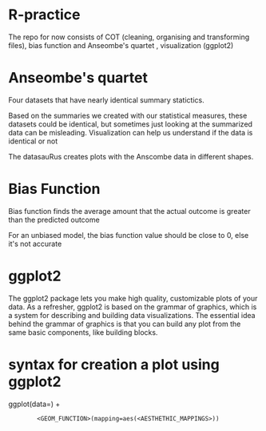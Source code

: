 # R-practice
The repo for now consists of COT (cleaning, organising and transforming files), bias function and Anseombe's quartet , visualization (ggplot2)

# Anseombe's quartet
Four datasets that have nearly identical summary statictics.

Based on the summaries we created with our statistical measures, these datasets could be identical, but sometimes just looking at the summarized data can be misleading. Visualization can help us understand if the data is identical or not

The datasauRus creates plots with the Anscombe data in different shapes. 


# Bias Function 
Bias function finds the average amount that the actual outcome is greater than the predicted outcome

For an unbiased model, the bias function value should be close to 0, else it's not accurate

# ggplot2
The ggplot2 package lets you make high quality, customizable plots of your data. As a refresher, ggplot2 is based on the grammar of graphics, which is a system for describing and building data visualizations. The essential idea behind the grammar of graphics is that you can build any plot from the same basic components, like building blocks. 

# syntax for creation a plot using ggplot2

ggplot(data=<DATA>) +

            <GEOM_FUNCTION>(mapping=aes(<AESTHETHIC_MAPPINGS>))
